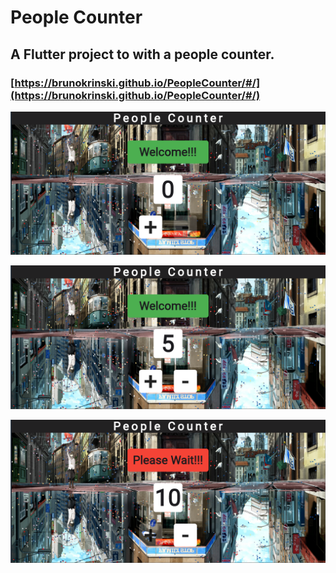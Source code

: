 # People Counter

## A Flutter project to with a people counter.

### [https://brunokrinski.github.io/PeopleCounter/#/](https://brunokrinski.github.io/PeopleCounter/#/)

![example1](images/1.png)

![example2](images/2.png)

![example3](images/3.png)


